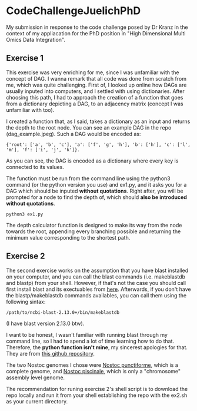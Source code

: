 # CodeChallengeJuelichPhD
My submission in response to the code challenge posed by Dr Kranz in the context of my appliacation for the PhD position in "High Dimensional Multi Omics Data Integration".

## Exercise 1

This exercise was very enriching for me, since I was unfamiliar with the concept of DAG. I wanna remark that all code was done from scratch from me, which was quite challenging. First of, I looked up online how DAGs are usually inputed into computers, and I settled with using dictionaries. After choosing this path, I had to approach the creation of a function that goes from a dictionary depicting a DAG, to an adjacency matrix (concept I was unfamiliar with too).

I created a function that, as I said, takes a dictionary as an input and returns the depth to the root node. You can see an example DAG in the repo (dag_example.jpeg). Such a DAG would be encoded as: 

```
{'root': ['a', 'b', 'c'], 'a': ['f', 'g', 'h'], 'b': ['h'], 'c': ['l', 'm'], 'f': ['i', 'j', 'k']}.
```
As you can see, the DAG is encoded as a dictionary where every key is connected to its values.

The function must be run from the command line using the python3 command (or the python version you use) and ex1.py, and it asks you for a DAG which should be inputed **without quotations**. Right after, you will be prompted for a node to find the depth of, which should **also be introduced without quotations**.
```
python3 ex1.py
```
The depth calculator function is designed to make its way from the node towards the root, appending every branching possible and returning the minimum value corresponding to the shortest path.

## Exercise 2

The second exercise works on the assumption that you have blast installed on your computer, and you can call the blast commands (i.e. makeblastdb and blastp) from your shell. However, if that's not the case you should call first install blast and its exectuables from [here](https://blast.ncbi.nlm.nih.gov/Blast.cgi?CMD=Web&PAGE_TYPE=BlastDocs&DOC_TYPE=Download). Afterwards, if you don't have the blastp/makeblastdb commands availables, you can call them using the following sintax:
```
/path/to/ncbi-blast-2.13.0+/bin/makeblastdb
```
(I have blast version 2.13.0 btw).

I want to be honest, I wasn't familiar with running blast through my command line, so I had to spend a lot of time learning how to do that. Therefore, the **python function isn't mine**, my sincerest apologies for that. They are from [this github repository](https://github.com/hongqin/Simple-reciprocal-best-blast-hit-pairs).

The two Nostoc genomes I chose were [Nostoc punctiforme](https://www.ncbi.nlm.nih.gov/genome/1050?genome_assembly_id=300502), which is a complete genome, and [Nostoc piscinale](https://www.ncbi.nlm.nih.gov/genome/40224?genome_assembly_id=248578), which is only a "chromosome" assembly level genome.

The recommendation for runing exercise 2's shell script is to download the repo locally and run it from your shell establishing the repo with the ex2.sh as your current directory.
